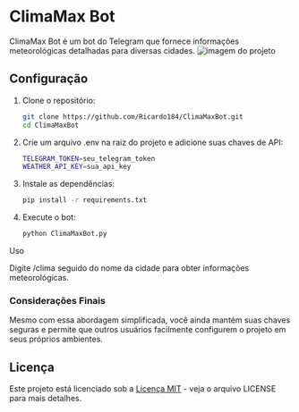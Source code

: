 # ClimaMax Bot

ClimaMax Bot é um bot do Telegram que fornece informações meteorológicas detalhadas para diversas cidades.
![imagem do projeto](https://raw.githubusercontent.com/Ricardo184/ClimaMaxBot/main/Imagem.jpg)

## Configuração

1. Clone o repositório:

   ```bash
   git clone https://github.com/Ricardo184/ClimaMaxBot.git
   cd ClimaMaxBot
1. Crie um arquivo .env na raiz do projeto e adicione suas chaves de API:
   ```bash
   TELEGRAM_TOKEN=seu_telegram_token
   WEATHER_API_KEY=sua_api_key
2. Instale as dependências:
   ```bash
   pip install -r requirements.txt
3. Execute o bot:
   ```bash
   python ClimaMaxBot.py
Uso

  Digite /clima seguido do nome da cidade para obter informações meteorológicas.
  
### Considerações Finais

Mesmo com essa abordagem simplificada, você ainda mantém suas chaves seguras e permite que outros usuários facilmente configurem o projeto em seus próprios ambientes.

## Licença

Este projeto está licenciado sob a [Licença MIT](https://github.com/Ricardo184/ClimaMaxBot/blob/main/LICENSE.md) - veja o arquivo LICENSE para mais detalhes.

